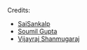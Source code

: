 Credits:
- [SaiSankalp](https://github.com/potatopudding-SSKS/Famous-Last-Words/)
- [Soumil Gupta](https://github.com/zyx7k/course-material)
- [Vijayraj Shanmugaraj](https://github.com/VijayrajS/iiitprevpapers)